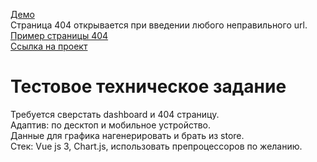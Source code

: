[Демо](https://alarma1.github.io/dashboard-vue3-demo/#/)  
Страница 404 открывается  при введении любого неправильного url.  
[Пример страницы 404](https://alarma1.github.io/dashboard-vue3-demo/#/1)  
[Ссылка на проект](https://github.com/Alarma1/dashboard-vue3)
# Тестовое техническое задание 
Требуется сверстать dashboard и 404 страницу.  
Адаптив: по десктоп и мобильное устройство.  
Данные для графика нагенерировать и брать из store.  
Стек: Vue js 3, Chart.js, использовать препроцессоров по желанию.
